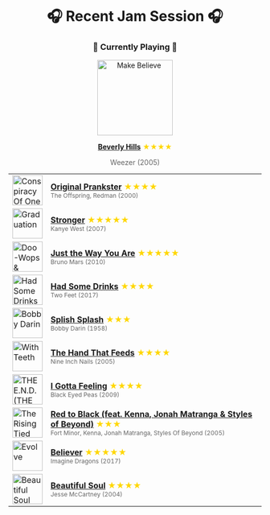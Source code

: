 <div align='center'>

# 🎧 Recent Jam Session 🎧

<h3>🎵 Currently Playing 🎵</h3>

<a href="https://open.spotify.com/track/1yKu2MhpwzDXXH2tzG6xoa"><img src="https://i.scdn.co/image/ab67616d0000b273a9def696688b8353ad8511ad" width="150" height="150" alt="Make Believe" /></a>

<b><a href="https://open.spotify.com/track/1yKu2MhpwzDXXH2tzG6xoa">Beverly Hills</a></b><span style="color: gold;"> ★★★★</span>

<span style="color: #666;">Weezer (2005)</span>

<table style='margin: 0 auto; max-width: 550px;'>
<tr>
<td width="60"><a href="https://open.spotify.com/track/6gfDXAX85YWdVwxpbz0npv"><img src="https://i.scdn.co/image/ab67616d0000b2732d4c593f0f35672767d881a9" width="60" height="60" alt="Conspiracy Of One" /></a></td>
<td><b><a href="https://open.spotify.com/track/6gfDXAX85YWdVwxpbz0npv">Original Prankster</a></b> <span style="color: gold;"> ★★★★</span><br><span style="font-size: 12px; color: #666;">The Offspring, Redman (2000)</span></td>
</tr>
<tr>
<td width="60"><a href="https://open.spotify.com/track/0j2T0R9dR9qdJYsB7ciXhf"><img src="https://i.scdn.co/image/ab67616d0000b27326f7f19c7f0381e56156c94a" width="60" height="60" alt="Graduation" /></a></td>
<td><b><a href="https://open.spotify.com/track/0j2T0R9dR9qdJYsB7ciXhf">Stronger</a></b> <span style="color: gold;"> ★★★★★</span><br><span style="font-size: 12px; color: #666;">Kanye West (2007)</span></td>
</tr>
<tr>
<td width="60"><a href="https://open.spotify.com/track/7BqBn9nzAq8spo5e7cZ0dJ"><img src="https://i.scdn.co/image/ab67616d0000b273f6b55ca93bd33211227b502b" width="60" height="60" alt="Doo-Wops & Hooligans" /></a></td>
<td><b><a href="https://open.spotify.com/track/7BqBn9nzAq8spo5e7cZ0dJ">Just the Way You Are</a></b> <span style="color: gold;"> ★★★★★</span><br><span style="font-size: 12px; color: #666;">Bruno Mars (2010)</span></td>
</tr>
<tr>
<td width="60"><a href="https://open.spotify.com/track/6gGBL1uMBcNUOzSYfKreID"><img src="https://i.scdn.co/image/ab67616d0000b273f31382d7bd220e2c6b3f7f14" width="60" height="60" alt="Had Some Drinks" /></a></td>
<td><b><a href="https://open.spotify.com/track/6gGBL1uMBcNUOzSYfKreID">Had Some Drinks</a></b> <span style="color: gold;"> ★★★★</span><br><span style="font-size: 12px; color: #666;">Two Feet (2017)</span></td>
</tr>
<tr>
<td width="60"><a href="https://open.spotify.com/track/40fD7ct05FvQHLdQTgJelG"><img src="https://i.scdn.co/image/ab67616d0000b273e122d21b6026da241cd33997" width="60" height="60" alt="Bobby Darin" /></a></td>
<td><b><a href="https://open.spotify.com/track/40fD7ct05FvQHLdQTgJelG">Splish Splash</a></b> <span style="color: gold;"> ★★★</span><br><span style="font-size: 12px; color: #666;">Bobby Darin (1958)</span></td>
</tr>
<tr>
<td width="60"><a href="https://open.spotify.com/track/5ugzDiilhy6ILKmKfhEzd7"><img src="https://i.scdn.co/image/ab67616d0000b273f489b4582e496de8f71e88da" width="60" height="60" alt="With Teeth" /></a></td>
<td><b><a href="https://open.spotify.com/track/5ugzDiilhy6ILKmKfhEzd7">The Hand That Feeds</a></b> <span style="color: gold;"> ★★★★</span><br><span style="font-size: 12px; color: #666;">Nine Inch Nails (2005)</span></td>
</tr>
<tr>
<td width="60"><a href="https://open.spotify.com/track/2H1047e0oMSj10dgp7p2VG"><img src="https://i.scdn.co/image/ab67616d0000b273382514f0114ba8f4a16d5db4" width="60" height="60" alt="THE E.N.D. (THE ENERGY NEVER DIES)" /></a></td>
<td><b><a href="https://open.spotify.com/track/2H1047e0oMSj10dgp7p2VG">I Gotta Feeling</a></b> <span style="color: gold;"> ★★★★</span><br><span style="font-size: 12px; color: #666;">Black Eyed Peas (2009)</span></td>
</tr>
<tr>
<td width="60"><a href="https://open.spotify.com/track/1BTwCVyJtCBVMzv2uIDRgw"><img src="https://i.scdn.co/image/ab67616d0000b273c5454d7ff89392760678c491" width="60" height="60" alt="The Rising Tied (Deluxe Edition)" /></a></td>
<td><b><a href="https://open.spotify.com/track/1BTwCVyJtCBVMzv2uIDRgw">Red to Black (feat. Kenna, Jonah Matranga & Styles of Beyond)</a></b> <span style="color: gold;"> ★★★</span><br><span style="font-size: 12px; color: #666;">Fort Minor, Kenna, Jonah Matranga, Styles Of Beyond (2005)</span></td>
</tr>
<tr>
<td width="60"><a href="https://open.spotify.com/track/0pqnGHJpmpxLKifKRmU6WP"><img src="https://i.scdn.co/image/ab67616d0000b2735675e83f707f1d7271e5cf8a" width="60" height="60" alt="Evolve" /></a></td>
<td><b><a href="https://open.spotify.com/track/0pqnGHJpmpxLKifKRmU6WP">Believer</a></b> <span style="color: gold;"> ★★★★★</span><br><span style="font-size: 12px; color: #666;">Imagine Dragons (2017)</span></td>
</tr>
<tr>
<td width="60"><a href="https://open.spotify.com/track/1HwpWwa6bnqqRhK8agG4RS"><img src="https://i.scdn.co/image/ab67616d0000b273c16d23f23fbb8145368515f9" width="60" height="60" alt="Beautiful Soul" /></a></td>
<td><b><a href="https://open.spotify.com/track/1HwpWwa6bnqqRhK8agG4RS">Beautiful Soul</a></b> <span style="color: gold;"> ★★★★</span><br><span style="font-size: 12px; color: #666;">Jesse McCartney (2004)</span></td>
</tr>
</table>
</div>

